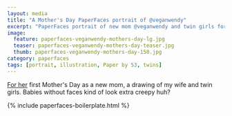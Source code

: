 ```yaml
---
layout: media
title: "A Mother's Day PaperFaces portrait of @veganwendy"
excerpt: "PaperFaces portrait of new mom @veganwendy and twin girls for Mother's Day."
image: 
  feature: paperfaces-veganwendy-mothers-day-lg.jpg
  teaser: paperfaces-veganwendy-mothers-day-teaser.jpg
  thumb: paperfaces-veganwendy-mothers-day-150.jpg
category: paperfaces
tags: [portrait, illustration, Paper by 53, twins]
---
```


[For her](http://2littlerosebuds.com) first Mother's Day as a new mom, a drawing of my wife and twin girls. Babies without faces kind of look extra creepy huh?

{% include paperfaces-boilerplate.html %}